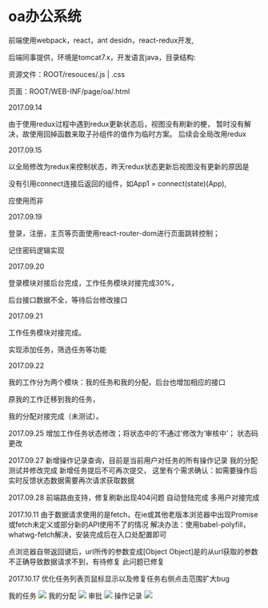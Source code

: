# oa办公系统

前端使用webpack，react，ant desidn，react-redux开发,

后端同事提供，环境是tomcat7.x，开发语言java，目录结构:

资源文件：ROOT/resouces/.js | .css

页面：ROOT/WEB-INF/page/oa/.html


2017.09.14

由于使用redux过程中遇到redux更新状态后，视图没有刷新的梗，
暂时没有解决，故使用回掉函数来取子孙组件的值作为临时方案。
后续会全局改用redux


2017.09.15

以全局修改为redux来控制状态，昨天redux状态更新后视图没有更新的原因是

没有引用connect连接后返回的组件，如App1 = connect(state)(App),

应使用<App1/>而非<App/>



2017.09.19

登录，注册，主页等页面使用react-router-dom进行页面跳转控制；

记住密码逻辑实现


2017.09.20

登录模块对接后台完成，工作任务模块对接完成30%，

后台接口数据不全，等待后台修改接口


2017.09.21

工作任务模块对接完成。

实现添加任务，筛选任务等功能


2017.09.22

我的工作分为两个模块：我的任务和我的分配，后台也增加相应的接口

原我的工作迁移到我的任务，

我的分配对接完成（未测试）。


2017.09.25
增加工作任务状态修改；将状态中的‘不通过’修改为‘审核中’；
状态码更改

2017.09.27
新增操作记录查询，目前是当前用户对任务的所有操作记录
我的分配测试并修改完成
新增任务提后不可再次提交，
这里有个需求确认：如需要操作后实时反馈状态数据需要再次请求获取数据

2017.09.28
前端路由支持，修复刷新出现404问题
自动登陆完成
多用户对接完成

2017.10.11
由于数据请求使用的是fetch，在ie或其他老版本浏览器中出现Promise或fetch未定义或部分新的API使用不了的情况
解决办法：使用babel-polyfill，whatwg-fetch解决，安装完成后在入口处配置即可

点浏览器自带返回键后，url所传的参数变成[Object Object]是的从url获取的参数不正确导致数据请求不到，有待修复
此问题已修复

2017.10.17
优化任务列表页鼠标显示以及修复任务右侧点击范围扩大bug


我的任务
![](https://github.com/Larryliuy/oa/tree/master/screenshots/myTask.png)
我的分配
![](https://github.com/Larryliuy/oa/tree/master/screenshots/allocate.png)
审批
![](https://github.com/Larryliuy/oa/tree/master/screenshots/approval.png)
操作记录
![](https://github.com/Larryliuy/oa/tree/master/screenshots/record.png)
